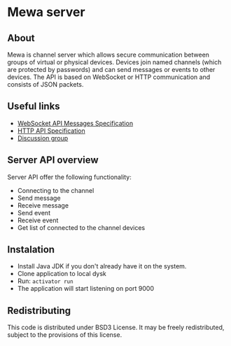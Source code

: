 # Mewa server

## About
Mewa is channel server which allows secure communication between groups of virtual or physical devices.
Devices join named channels (which are protected by passwords) and can send messages or events to other devices.
The API is based on WebSocket or HTTP communication and consists of JSON packets.

## Useful links

* [WebSocket API Messages Specification](doc/API.md)
* [HTTP API Specification](doc/HttpAPI.md)
* [Discussion group](http://groups.google.com/d/forum/followit24?hl=en)


## Server API overview
Server API offer the following functionality:
* Connecting to the channel
* Send message
* Receive message
* Send event
* Receive event
* Get list of connected to the channel devices


## Instalation
* Install Java JDK if you don't already have it on the system.
* Clone application to local dysk
* Run: `activator run`
* The application will start listening on port 9000


## Redistributing
This code is distributed under BSD3 License. It may be freely redistributed, subject to the provisions of this license.
